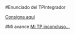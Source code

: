 #Enunciado del TPIntegrador

 [Consigna aquí](https://cac2022c1-fullstackjava-22033.github.io/cac-integrador-front-2022c1/enunciado/enunciado.html)
 
 #Mi avance
 [Mi TP inconcluso...]( https://lba2244.github.io/CaC_TPIntegrador_front/)